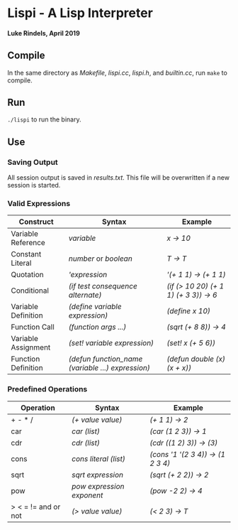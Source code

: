 # Lispi - A Lisp Interpreter
#### Luke Rindels, April 2019

## Compile
In the same directory as *Makefile*, *lispi.cc*, *lispi.h*, and *builtin.cc*, run `make` to compile.

## Run
`./lispi` to run the binary.

## Use

### Saving Output
All session output is saved in *results.txt*. This file will be overwritten if a new session is started.

### Valid Expressions
 
| Construct             | Syntax                                            | Example                               |
| --------------------- | ------------------------------------------------- | ------------------------------------- |
| Variable Reference    | *variable*                                        | *x -> 10*                             |
| Constant Literal      | *number* or *boolean*                             | *T -> T*                              |
| Quotation             | *'expression*                                     | *'(+ 1 1) -> (+ 1 1)*                 |
| Conditional           | *(if test consequence alternate)*                 | *(if (> 10 20) (+ 1 1) (+ 3 3)) -> 6* |
| Variable Definition   | *(define variable expression)*                    | *(define x 10)*                       |   
| Function Call         | *(function args ...)*                             | *(sqrt (+ 8 8)) -> 4*                 |
| Variable Assignment   | *(set! variable expression)*                      | *(set! x (+ 5 6))*                    |
| Function Definition   | *(defun function_name (variable ...) expression)* | *(defun double (x) (x + x))*          |

### Predefined Operations

| Operation             | Syntax                    | Example                           |
| --------------------- | ------------------------- | --------------------------------- |
| + - * /               | *(+ value value)*         | *(+ 1 1) -> 2*                    |
| car                   | *car (list)*              | *(car (1 2 3)) -> 1*              |
| cdr                   | *cdr (list)*              | *(cdr ((1 2) 3)) -> (3)*          |
| cons                  | *cons literal (list)*     | *(cons '1 '(2 3 4)) -> (1 2 3 4)* |
| sqrt                  | *sqrt expression*         | *(sqrt (+ 2 2)) -> 2*             |
| pow                   | *pow expression exponent* | *(pow -2 2) -> 4*                 |
| > < = != and or not   | *(> value value)*         | *(< 2 3) -> T*                    |

